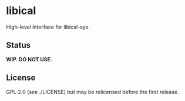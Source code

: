 # libical

High-level interface for libical-sys.


## Status

**WIP. DO NOT USE.**


## License

GPL-2.0 (see ./LICENSE) but may be relicensed before the first release.

